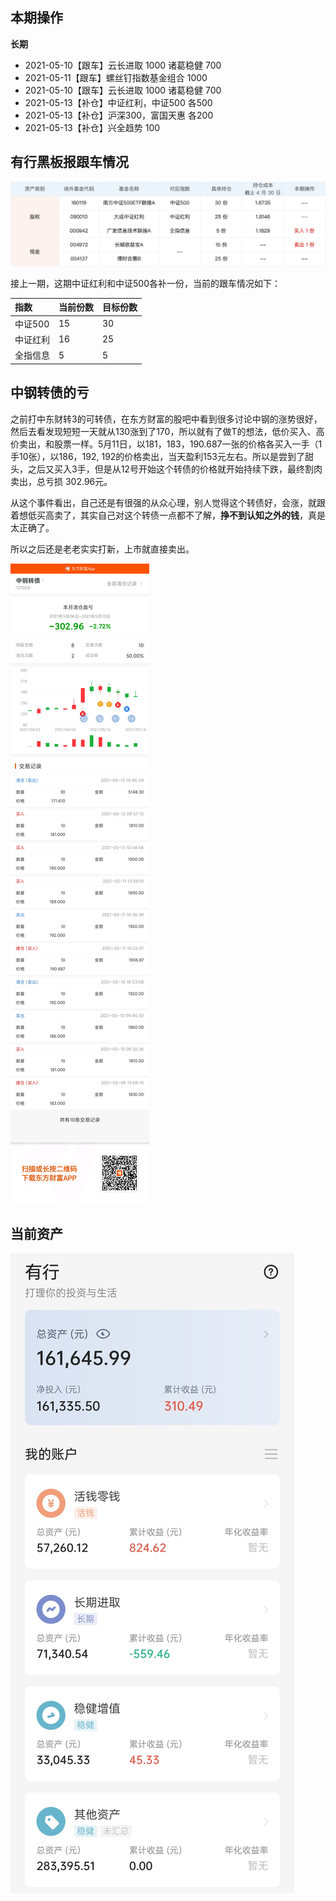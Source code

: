 ## 本期操作

**长期**
- 2021-05-10【跟车】云长进取 1000 诸葛稳健 700
- 2021-05-11【跟车】螺丝钉指数基金组合 1000
- 2021-05-10【跟车】云长进取 1000 诸葛稳健 700
- 2021-05-13【补仓】中证红利，中证500 各500
- 2021-05-13【补仓】沪深300，富国天惠 各200
- 2021-05-13【补仓】兴全趋势 100


## 有行黑板报跟车情况

![黑板报](images/2021-05-08-黑板报.png)

接上一期，这期中证红利和中证500各补一份，当前的跟车情况如下：

| 指数 | 当前份数 | 目标份数 |
| :--- | :--- | :--- |
| 中证500 | 15 | 30 |
| 中证红利 | 16 | 25 |
| 全指信息 | 5 | 5 |

## 中钢转债的亏

之前打中东财转3的可转债，在东方财富的股吧中看到很多讨论中钢的涨势很好，然后去看发现短短一天就从130涨到了170，所以就有了做T的想法，低价买入、高价卖出，和股票一样。5月11日，以181，183，190.687一张的价格各买入一手（1手10张），以186，192, 192的价格卖出，当天盈利153元左右。所以是尝到了甜头，之后又买入3手，但是从12号开始这个转债的价格就开始持续下跌，最终割肉卖出，总亏损 302.96元。

从这个事件看出，自己还是有很强的从众心理，别人觉得这个转债好，会涨，就跟着想低买高卖了，其实自己对这个转债一点都不了解，**挣不到认知之外的钱**，真是太正确了。

所以之后还是老老实实打新，上市就直接卖出。

![中钢转债交易](images/zhonggangzhuanzhai.jpg)

## 当前资产

![2021-05-08](images/2021-05-15.jpg)